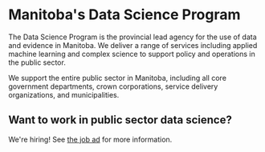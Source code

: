 # Manitoba's Data Science Program

The Data Science Program is the provincial lead agency for the use of data and evidence in Manitoba. We deliver a range of services including applied machine learning and complex science to support policy and operations in the public sector. 

We support the entire public sector in Manitoba, including all core government departments, crown corporations, service delivery organizations, and municipalities. 

## Want to work in public sector data science?

We're hiring! See [the job ad](https://jobsearch.gov.mb.ca/adnoSearch?adno=44081) for more information.

